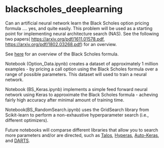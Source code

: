 # blackscholes_deeplearning
Can an artificial neural network learn the Black Scholes option pricing formula .... yes, and quite easily.
This problem will be used as a starting point for implementing neural architecture search (NAS). See the following two papers( https://arxiv.org/pdf/1611.01578.pdf, https://arxiv.org/pdf/1802.03268.pdf) for an overview.

See [here](https://www.youtube.com/watch?v=pr-u4LCFYEY) for an overview of the Black Scholes formula. 

Notebook (Option_Data.ipynb) creates a dataset of approximately 1 million examples - by pricing a call option using the Black Scholes formula over a range of possible parameters. This dataset will used to train a neural network.

Notebook (BS_Keras.ipynb) implements a simple feed forward neural network using Keras to approximate the Black Scholes formula - acheving fairly high accuracy after minimal amount of training time.

Notebook(BS_RandomSearch.ipynb) uses the GridSearch library from Scikit-learn to perform a non-exhaustive hyperparameter search (i.e., different optimizers).

Future notebooks will comparse different libraries that allow you to search more parameters and/or are directed, such as [Talos](https://github.com/autonomio/talos), [Hyperas](https://github.com/maxpumperla/hyperas), [Auto-Keras](https://autokeras.com), and [DARTS](https://www.groundai.com/project/darts-differentiable-architecture-search/).
